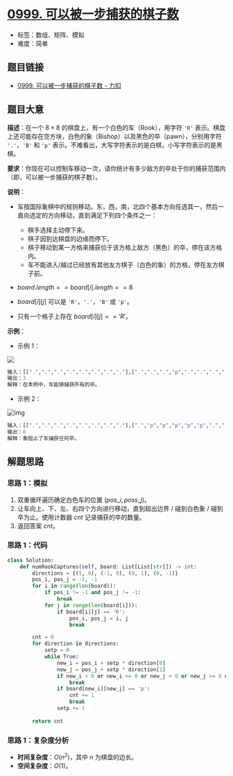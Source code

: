 # [0999. 可以被一步捕获的棋子数](https://leetcode.cn/problems/available-captures-for-rook/)

- 标签：数组、矩阵、模拟
- 难度：简单

## 题目链接

- [0999. 可以被一步捕获的棋子数 - 力扣](https://leetcode.cn/problems/available-captures-for-rook/)

## 题目大意

**描述**：在一个 $8 \times 8$ 的棋盘上，有一个白色的车（Rook），用字符 `'R'` 表示。棋盘上还可能存在空方块，白色的象（Bishop）以及黑色的卒（pawn），分别用字符 `'.'`，`'B'` 和 `'p'` 表示。不难看出，大写字符表示的是白棋，小写字符表示的是黑棋。

**要求**：你现在可以控制车移动一次，请你统计有多少敌方的卒处于你的捕获范围内（即，可以被一步捕获的棋子数）。

**说明**：

- 车按国际象棋中的规则移动。东，西，南，北四个基本方向任选其一，然后一直向选定的方向移动，直到满足下列四个条件之一：
  - 棋手选择主动停下来。
  - 棋子因到达棋盘的边缘而停下。
  - 棋子移动到某一方格来捕获位于该方格上敌方（黑色）的卒，停在该方格内。
  - 车不能进入/越过已经放有其他友方棋子（白色的象）的方格，停在友方棋子前。

- $board.length == board[i].length == 8$
- $board[i][j]$ 可以是 `'R'`，`'.'`，`'B'` 或 `'p'`。
- 只有一个格子上存在 $board[i][j] == 'R'$。

**示例**：

- 示例 1：

![](https://assets.leetcode-cn.com/aliyun-lc-upload/uploads/2019/02/23/1253_example_1_improved.PNG)

```python
输入：[[".",".",".",".",".",".",".","."],[".",".",".","p",".",".",".","."],[".",".",".","R",".",".",".","p"],[".",".",".",".",".",".",".","."],[".",".",".",".",".",".",".","."],[".",".",".","p",".",".",".","."],[".",".",".",".",".",".",".","."],[".",".",".",".",".",".",".","."]]
输出：3
解释：在本例中，车能够捕获所有的卒。
```

- 示例 2：

![img](https://assets.leetcode-cn.com/aliyun-lc-upload/uploads/2019/02/23/1253_example_2_improved.PNG) 

```python
输入：[[".",".",".",".",".",".",".","."],[".","p","p","p","p","p",".","."],[".","p","p","B","p","p",".","."],[".","p","B","R","B","p",".","."],[".","p","p","B","p","p",".","."],[".","p","p","p","p","p",".","."],[".",".",".",".",".",".",".","."],[".",".",".",".",".",".",".","."]]
输出：0
解释：象阻止了车捕获任何卒。
```

## 解题思路

### 思路 1：模拟

1. 双重循环遍历确定白色车的位置 $(pos\_i,poss\_j)$。
2. 让车向上、下、左、右四个方向进行移动，直到超出边界 / 碰到白色象 / 碰到卒为止。使用计数器 $cnt$ 记录捕获的卒的数量。
3. 返回答案 $cnt$。

### 思路 1：代码

```Python
class Solution:
    def numRookCaptures(self, board: List[List[str]]) -> int:
        directions = {(1, 0), (-1, 0), (0, 1), (0, -1)}
        pos_i, pos_j = -1, -1
        for i in range(len(board)):
            if pos_i != -1 and pos_j != -1:
                break
            for j in range(len(board[i])):
                if board[i][j] == 'R':
                    pos_i, pos_j = i, j
                    break

        cnt = 0
        for direction in directions:
            setp = 0
            while True:
                new_i = pos_i + setp * direction[0]
                new_j = pos_j + setp * direction[1]
                if new_i < 0 or new_i >= 8 or new_j < 0 or new_j >= 8 or board[new_i][new_j] == 'B':
                    break
                if board[new_i][new_j] == 'p':
                    cnt += 1
                    break
                setp += 1
        
        return cnt
```

### 思路 1：复杂度分析

- **时间复杂度**：$O(n^2)$，其中 $n$ 为棋盘的边长。
- **空间复杂度**：$O(1)$。

